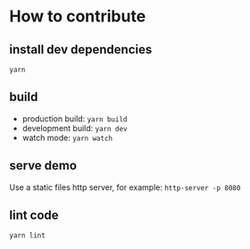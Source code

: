 # How to contribute

## install dev dependencies

`yarn`

## build

+ production build: `yarn build`
+ development build: `yarn dev`
+ watch mode: `yarn watch`

## serve demo

Use a static files http server, for example: `http-server -p 8080`

## lint code

`yarn lint`
